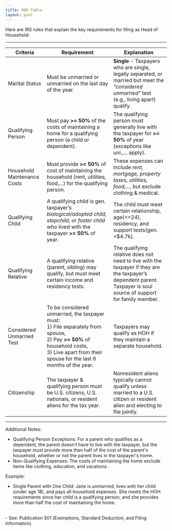 ```yaml
---
title: HOH Table
layout: post
---
```


Here are IRS rules that explain the key requirements for filing as Head of Household:

---

|Criteria|Requirement|Explanation|
|---|---|---|
| Marital Status | Must be unmarried or unmarried on the last day of the year. | **Single** - Taxpayers who are single, legally separated, or married but meet the *"considered unmarried"* test (e.g., living apart) qualify. |
|Qualifying Person | Must pay **>= 50%** of the costs of maintaining a home for a qualifying person (a child or dependent). | The qualifying person must generally live with the taxpayer for **>= 50%** of year (exceptions like uni.,... apply). |
| Household Maintenance Costs | Must provide **>= 50%** of cost of maintaining the household (rent, utilities, food,...) for the qualifying person. | These expenses can include *rent, mortgage, property taxes, utilities, food,...*, but exclude clothing & medical. |
| Qualifying Child | A qualifying child is gen. taxpayer’s *biological/adopted child, stepchild, or foster child* who lived with the taxpayer **>= 50%** of year. | The child must meet certain relationship, age(<=24), residency, and support tests(gen. <\$4.7k). |
| Qualifying Relative | A qualifying relative (parent, sibling) may qualify, but must meet certain income and residency tests. | The qualifying relative does not need to live with the taxpayer if they are the taxpayer’s dependent parent. Taxpayer is soul source of support for family member. |
| Considered Unmarried Test | To be considered unmarried, the taxpayer must:<br>1) File separately from spouse,<br>2) Pay **>= 50%** of household costs,<br>3) Live apart from their spouse for the last 6 months of the year. | Taxpayers may qualify as HOH if they maintain a separate household. |
| Citizenship | The taxpayer & qualifying person must be U.S. citizens, U.S. nationals, or resident aliens for the tax year. | Nonresident aliens typically cannot qualify unless married to a U.S. citizen or resident alien and electing to file jointly. |

---

Additional Notes:

- Qualifying Person Exceptions: For a parent who qualifies as a dependent, the parent doesn't have to live with the taxpayer, but the taxpayer must provide more than half of the cost of the parent's household, whether or not the parent lives in the taxpayer's home.
- Non-Qualifying Expenses: The costs of maintaining the home exclude items like clothing, education, and vacations.

Example:

- Single Parent with One Child: Jane is unmarried, lives with her child (under age 18), and pays all household expenses. She meets the HOH requirements since her child is a qualifying person, and she provides more than half the cost of maintaining the home.
<br>
- See: Publication 501 (Exemptions, Standard Deduction, and Filing Information).
